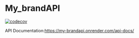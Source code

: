 # My_brandAPI
[![codecov](https://codecov.io/gh/aimeudoxie/My_brandAPI/graph/badge.svg?token=N21UNUAFMU)](https://codecov.io/gh/aimeudoxie/My_brandAPI)


API Documentation:https://my-brandapi.onrender.com/api-docs/
